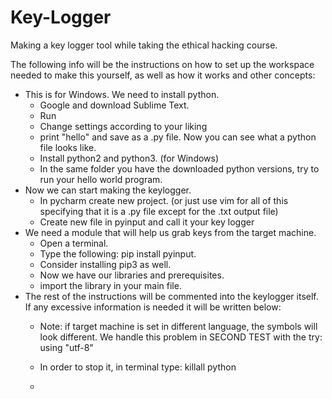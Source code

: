 # Key-Logger
Making a key logger tool while taking the ethical hacking course.

The following info will be the instructions on how to set up the workspace needed to make this yourself, as well as how it works and other concepts:
- This is for Windows. We need to install python. 
  - Google and download Sublime Text.
  - Run
  - Change settings according to your liking
  - print "hello" and save as a .py file. Now you can see what a python file looks like.
  - Install python2 and python3. (for Windows)
  - In the same folder you have the downloaded python versions, try to run your hello world program. 
- Now we can start making the keylogger.
  - In pycharm create new project. (or just use vim for all of this specifying that it is a .py file except for the .txt output file)
  - Create new file in pyinput and call it your key logger
- We need a module that will help us grab keys from the target machine.
  - Open a terminal. 
  - Type the following: pip install pyinput.
  - Consider installing pip3 as well.
  - Now we have our libraries and prerequisites.
  - import the library in your main file.
- The rest of the instructions will be commented into the keylogger itself. If any excessive information is needed it will be written below:
  - Note: if target machine is set in different language, the symbols will look different. We handle this problem in SECOND TEST with the try: using "utf-8"
  - In order to stop it, in terminal type: killall python
  
  - 
  
  
